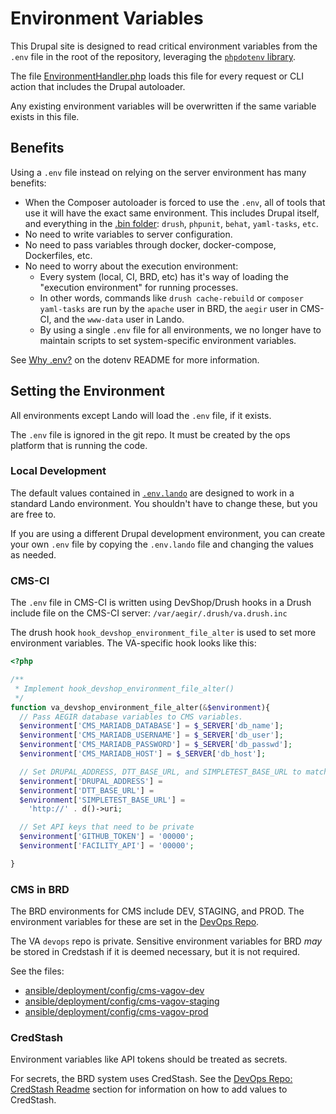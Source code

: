 # Environment Variables

This Drupal site is designed to read critical environment variables from the `.env` file in the root of the repository,
leveraging the [`phpdotenv` library](https://github.com/vlucas/phpdotenv).

The file [EnvironmentHandler.php](../scripts/composer/EnvironmentHandler.php) loads this file for every request or CLI 
action that includes the Drupal autoloader. 

Any existing environment variables will be overwritten if the same variable exists in this file.

## Benefits

Using a `.env` file instead on relying on the server environment has many benefits: 
 
 - When the Composer autoloader is forced to use the `.env`, all of tools that use it will have the exact
   same environment. This includes Drupal itself, and everything in the [.bin folder](../bin): `drush`, `phpunit`, `behat`, `yaml-tasks`, `etc`. 
 - No need to write variables to server configuration.
 - No need to pass variables through docker, docker-compose, Dockerfiles, etc.
 - No need to worry about the execution environment: 
   - Every system (local, CI, BRD, etc) has it's way of loading the "execution environment" for running processes. 
   - In other words, commands like `drush cache-rebuild` or `composer yaml-tasks` are run by the `apache` user in BRD,
     the `aegir` user in CMS-CI, and the `www-data` user in Lando.
   - By using a single `.env` file for all environments, we no longer have to maintain scripts to set system-specific
     environment variables. 
 
See [Why .env?](https://github.com/vlucas/phpdotenv#why-env) on the dotenv README for more information.

## Setting the Environment

All environments except Lando will load the `.env` file, if it exists.
 
The `.env` file is ignored in the git repo. It must be created by the ops platform that is running the code.

### Local Development

The default values contained in [`.env.lando`](../.env.lando) are designed to work in a standard Lando environment. You
shouldn't have to change these, but you are free to.

If you are using a different Drupal development environment, you can create your own `.env` file by copying the `.env.lando`
file and changing the values as needed.

### CMS-CI

The `.env` file in CMS-CI is written using DevShop/Drush hooks in a Drush include file on the CMS-CI server: `/var/aegir/.drush/va.drush.inc`

The drush hook `hook_devshop_environment_file_alter` is used to set more environment variables. The VA-specific hook
looks like this:

```php
<?php

/**
 * Implement hook_devshop_environment_file_alter()
 */
function va_devshop_environment_file_alter(&$environment){
  // Pass AEGIR database variables to CMS variables.  
  $environment['CMS_MARIADB_DATABASE'] = $_SERVER['db_name'];
  $environment['CMS_MARIADB_USERNAME'] = $_SERVER['db_user'];
  $environment['CMS_MARIADB_PASSWORD'] = $_SERVER['db_passwd'];
  $environment['CMS_MARIADB_HOST'] = $_SERVER['db_host'];

  // Set DRUPAL_ADDRESS, DTT_BASE_URL, and SIMPLETEST_BASE_URL to match the site's URL. 
  $environment['DRUPAL_ADDRESS'] =
  $environment['DTT_BASE_URL'] =
  $environment['SIMPLETEST_BASE_URL'] =
    'http://' . d()->uri;

  // Set API keys that need to be private
  $environment['GITHUB_TOKEN'] = '00000';
  $environment['FACILITY_API'] = '00000';

}

```

### CMS in BRD

The BRD environments for CMS include DEV, STAGING, and PROD. The environment variables for these are set in the [DevOps Repo](https://github.com/department-of-veterans-affairs/devops/tree/master/ansible/deployment/config).

The VA `devops` repo is private. Sensitive environment variables for BRD *may* be stored in Credstash if it is deemed 
necessary, but it is not required.

See the files:
 - [ansible/deployment/config/cms-vagov-dev](https://github.com/department-of-veterans-affairs/devops/blob/master/ansible/deployment/config/cms-vagov-dev.yml#L125) 
 - [ansible/deployment/config/cms-vagov-staging](https://github.com/department-of-veterans-affairs/devops/blob/master/ansible/deployment/config/cms-vagov-staging.yml#L125) 
 - [ansible/deployment/config/cms-vagov-prod](https://github.com/department-of-veterans-affairs/devops/blob/master/ansible/deployment/config/cms-vagov-prod.yml#L125) 
 


### CredStash

Environment variables like API tokens should be treated as secrets.

For secrets, the BRD system uses CredStash. See the [DevOps Repo: CredStash Readme](https://github.com/department-of-veterans-affairs/devops/blob/fef2340e5891c5aef6f7ed23af4d5a6f56711468/ansible/README.md#credstash) section for information on how to add 
values to CredStash. 
